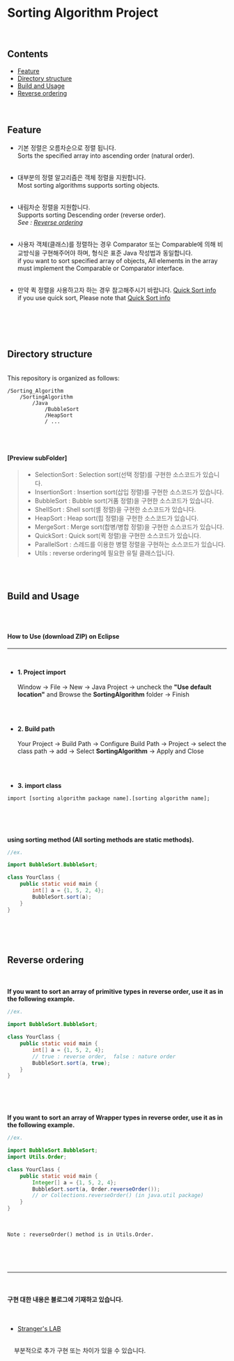 Sorting Algorithm Project
==========
<br/>

## Contents

- [Feature](#feature)
- [Directory structure](#directory-structure)
- [Build and Usage](#build-and-usage)
- [Reverse ordering](#reverse-ordering)
<br/><br/><br/>

## Feature  



- 기본 정렬은 오름차순으로 정렬 됩니다. </br>
	Sorts the specified array into ascending order (natural order).</br></br>

- 대부분의 정렬 알고리즘은 객체 정렬을 지원합니다. </br>
	Most sorting algorithms supports sorting objects.</br></br>

- 내림차순 정렬을 지원합니다. </br>
	Supports sorting Descending order (reverse order).</br>
	*See : [Reverse ordering](#reverse-ordering)* </br></br>
	
- 사용자 객체(클래스)를 정렬하는 경우 Comparator 또는 Comparable에 의해 비교방식을 구현해주어야 하며, 형식은 표준 Java 작성법과 동일합니다.</br>
	if you want to sort specified array of objects, All elements in the array must implement the Comparable or Comparator interface.</br></br>


- 만약 퀵 정렬을 사용하고자 하는 경우 참고해주시기 바랍니다. [Quick Sort info](https://github.com/kdgyun/Sorting_Algorithm/blob/master/SortingAlgorithm/Java/README.md#quicksort) </br>
	if you use quick sort, Please note that [Quick Sort info](https://github.com/kdgyun/Sorting_Algorithm/blob/master/SortingAlgorithm/Java/README.md#quicksort)

</br>

</br></br>

## Directory structure
</br>
This repository is organized as follows: 

</br> 

```
/Sorting_Algorithm
	/SortingAlgorithm
		/Java
			/BubbleSort
			/HeapSort
			/ ...
```

</br></br>
#### [Preview subFolder]
> - SelectionSort : Selection sort(선택 정렬)를 구현한 소스코드가 있습니다.
> - InsertionSort : Insertion sort(삽입 정렬)를 구현한 소스코드가 있습니다.
> - BubbleSort : Bubble sort(거품 정렬)을 구현한 소스코드가 있습니다.
> - ShellSort : Shell sort(셸 정렬)을 구현한 소스코드가 있습니다.
> - HeapSort : Heap sort(힙 정렬)을 구현한 소스코드가 있습니다.
> - MergeSort : Merge sort(합병/병합 정렬)을 구현한 소스코드가 있습니다.
> - QuickSort : Quick sort(퀵 정렬)을 구현한 소스코드가 있습니다.
> - ParallelSort : 스레드를 이용한 병렬 정렬을 구현하는 소스코드가 있습니다.
> - Utils : reverse ordering에 필요한 유틸 클래스입니다.





<br/><br/>



## Build and Usage




<br/>
<br/>

#### How to Use (download ZIP) on Eclipse

------


<br/>

- **1. Project import** <br /> <br /> Window -> File -> New -> Java Project -> uncheck the **"Use default location"** and Browse the **SortingAlgorithm** folder
-> Finish

<br /><br />

- **2. Build path** <br /> <br /> Your Project -> Build Path -> Configure Build Path -> Project -> select the class path -> add -> Select **SortingAlgorithm** -> Apply and Close

<br /><br />

- **3. import class**

```
import [sorting algorithm package name].[sorting algorithm name];
```

</br></br></br>

**using sorting method (All sorting methods are static methods).**

```java
//ex.

import BubbleSort.BubbleSort;

class YourClass {
	public static void main {
		int[] a = {1, 5, 2, 4};
		BubbleSort.sort(a);
	}
}
```

</br></br></br>




## Reverse ordering

</br></br>
**If you want to sort an array of primitive types in reverse order, use it as in the following example.**

```java
//ex.

import BubbleSort.BubbleSort;

class YourClass {
	public static void main {
		int[] a = {1, 5, 2, 4};
		// true : reverse order,  false : nature order
		BubbleSort.sort(a, true);	
	}
}
```

</br></br></br>


**If you want to sort an array of Wrapper types in reverse order, use it as in the following example.**


```java
//ex.

import BubbleSort.BubbleSort;
import Utils.Order;

class YourClass {
	public static void main {
		Integer[] a = {1, 5, 2, 4};
		BubbleSort.sort(a, Order.reverseOrder());
		// or Collections.reverseOrder() (in java.util package)
	}
}
```
<br/>

```
Note : reverseOrder() method is in Utils.Order.
```

</br></br></br>

-----------------

<br/>



#### 구현 대한 내용은 블로그에 기재하고 있습니다.  
<br/>

- [Stranger's LAB](https://st-lab.tistory.com/category/알고리즘/Java)
<br/>
&nbsp;&nbsp;&nbsp; 부분적으로 추가 구현 또는 차이가 있을 수 있습니다.

<br/><br/>


